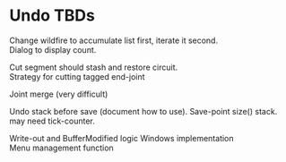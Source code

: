 # Undo TBDs

  
Change wildfire to accumulate list first, iterate it second.  
Dialog to display count.

Cut segment should stash and restore circuit.  
Strategy for cutting tagged end-joint

Joint merge (very difficult)

Undo stack before save (document how to use).  Save-point size() stack.
 may need tick-counter.

Write-out and BufferModified logic
Windows implementation  
   Menu management function 

